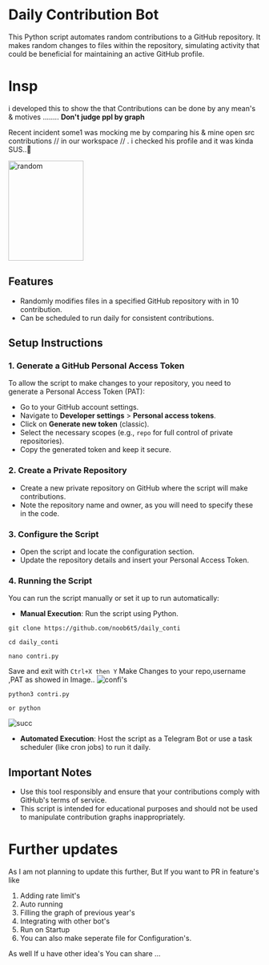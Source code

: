 # Daily Contribution Bot

This Python script automates random contributions to a GitHub repository. It makes random changes to files within the repository, simulating activity that could be beneficial for maintaining an active GitHub profile. 

# Insp

i developed this to show the that Contributions can be done by any mean's & motives ........  **Don't judge ppl by graph**

 Recent incident some1 was mocking me by comparing his & mine open src contributions // in our workspace // . i checked his profile and it was kinda SUS..🫣



<img src="https://github.com/user-attachments/assets/0f706ddb-96f2-4e36-9e87-794634f0e094" alt="random" width="150" height="200">



## Features

- Randomly modifies files in a specified GitHub repository with in 10 contribution.
- Can be scheduled to run daily for consistent contributions.

## Setup Instructions

### 1. Generate a GitHub Personal Access Token

To allow the script to make changes to your repository, you need to generate a Personal Access Token (PAT):

- Go to your GitHub account settings.
- Navigate to **Developer settings** > **Personal access tokens**.
- Click on **Generate new token** (classic).
- Select the necessary scopes (e.g., `repo` for full control of private repositories).
- Copy the generated token and keep it secure.

### 2. Create a Private Repository

- Create a new private repository on GitHub where the script will make contributions.
- Note the repository name and owner, as you will need to specify these in the code.

### 3. Configure the Script

- Open the script and locate the configuration section.
- Update the repository details and insert your Personal Access Token.

### 4. Running the Script

You can run the script manually or set it up to run automatically:

- **Manual Execution**: Run the script using Python.
 ```
git clone https://github.com/noob6t5/daily_conti

cd daily_conti

nano contri.py
 ```
Save and exit with `Ctrl+X then Y`  Make Changes to your repo,username ,PAT as showed in Image..
![confi's](https://github.com/user-attachments/assets/d8904b9f-b415-4619-9d38-f11c9cac02b2)

```
python3 contri.py

or python
```
![succ](https://github.com/user-attachments/assets/1234418a-c179-4151-8bda-de1caebbb78c)

 
- **Automated Execution**: Host the script as a Telegram Bot or use a task scheduler (like cron jobs) to run it daily.

## Important Notes

- Use this tool responsibly and ensure that your contributions comply with GitHub's terms of service.
- This script is intended for educational purposes and should not be used to manipulate contribution graphs inappropriately.

# Further updates

As I am not planning to update this further, But If you want to PR in  feature's like

1. Adding rate limit's
2. Auto running
3. Filling the graph of previous year's
4. Integrating with other bot's
5. Run on Startup
6. You can also make seperate file for Configuration's.

As well If u have other idea's You can share ...
